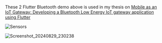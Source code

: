 These 2 Flutter Bluetooth demo above is used in my thesis on [Mobile as an IoT Gateway: Developing a Bluetooth Low Energy IoT gateway application using Flutter](https://docs.google.com/document/d/1qKIlLb9eBAK6ixFACUj0uvdC8f11SQ0gWbLCzSl32t8/edit?usp=sharing)


![Sensors](https://github.com/user-attachments/assets/aee00004-7d28-4639-b2cd-b2d3cb9f1638)


![Screenshot_20240829_230238](https://github.com/user-attachments/assets/26e804cc-1cae-47b7-bd2b-2c405535f7ef)
